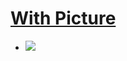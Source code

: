 # [With Picture](https://leetcode.com/problems/reverse-linked-list-ii/discuss/30709/Talk-is-cheap-show-me-the-code-(and-DRAWING))
  * ![](https://i.imgur.com/maH71E7.jpg)
